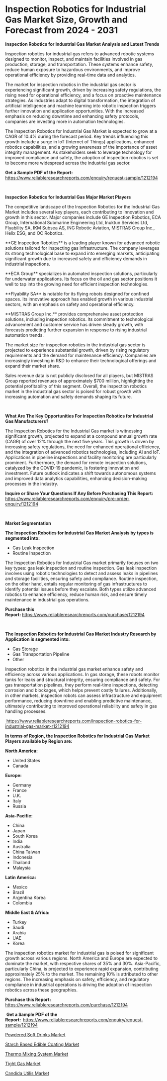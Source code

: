 <p><h1>Inspection Robotics for Industrial Gas Market Size, Growth and Forecast from 2024 - 2031</h1></p><p><strong>Inspection Robotics for Industrial Gas Market Analysis and Latest Trends</strong></p>
<p><p>Inspection robotics for industrial gas refers to advanced robotic systems designed to monitor, inspect, and maintain facilities involved in gas production, storage, and transportation. These systems enhance safety, reduce human exposure to hazardous environments, and improve operational efficiency by providing real-time data and analytics.</p><p>The market for inspection robotics in the industrial gas sector is experiencing significant growth, driven by increasing safety regulations, the rising need for operational efficiency, and a focus on proactive maintenance strategies. As industries adapt to digital transformation, the integration of artificial intelligence and machine learning into robotic inspection triggers further innovation and application opportunities. With the increased emphasis on reducing downtime and enhancing safety protocols, companies are investing more in automation technologies.</p><p>The Inspection Robotics for Industrial Gas Market is expected to grow at a CAGR of 10.4% during the forecast period. Key trends influencing this growth include a surge in IoT (Internet of Things) applications, enhanced robotics capabilities, and a growing awareness of the importance of asset integrity management. As stakeholders seek to leverage technology for improved compliance and safety, the adoption of inspection robotics is set to become more widespread across the industrial gas sector.</p></p>
<p><strong>Get a Sample PDF of the Report:&nbsp;</strong> <a href="https://www.reliableresearchreports.com/enquiry/request-sample/1212194?utm_campaign=9&utm_medium=2&utm_source=Github&utm_content=ia&utm_term=17122024&utm_id=inspection-robotics-for-industrial-gas">https://www.reliableresearchreports.com/enquiry/request-sample/1212194</a></p>
<p>&nbsp;</p>
<p><strong>Inspection Robotics for Industrial Gas Major Market Players</strong></p>
<p><p>The competitive landscape of the Inspection Robotics for the Industrial Gas Market includes several key players, each contributing to innovation and growth in this sector. Major companies include GE Inspection Robotics, ECA Group, International Submarine Engineering Ltd, Inuktun Services Ltd, Flyability SA, IKM Subsea AS, ING Robotic Aviation, MISTRAS Group Inc., Helix ESG, and OC Robotics.</p><p>**GE Inspection Robotics** is a leading player known for advanced robotic solutions tailored for inspecting gas infrastructure. The company leverages its strong technological base to expand into emerging markets, anticipating significant growth due to increased safety and efficiency demands in industrial inspections.</p><p>**ECA Group** specializes in automated inspection solutions, particularly for underwater applications. Its focus on the oil and gas sector positions it well to tap into the growing need for efficient inspection technologies.</p><p>**Flyability SA** is notable for its flying robots designed for confined spaces. Its innovative approach has enabled growth in various industrial sectors, with an emphasis on safety and operational efficiency.</p><p>**MISTRAS Group Inc.** provides comprehensive asset protection solutions, including inspection robotics. Its commitment to technological advancement and customer service has driven steady growth, with forecasts predicting further expansion in response to rising industrial automation trends.</p><p>The market size for inspection robotics in the industrial gas sector is projected to experience substantial growth, driven by rising regulatory requirements and the demand for maintenance efficiency. Companies are increasingly investing in R&D to enhance their technological offerings and expand their market share.</p><p>Sales revenue data is not publicly disclosed for all players, but MISTRAS Group reported revenues of approximately $700 million, highlighting the potential profitability of this segment. Overall, the inspection robotics market in the industrial gas sector is poised for robust growth with increasing automation and safety demands shaping its future.</p></p>
<p>&nbsp;</p>
<p><strong>What Are The Key Opportunities For Inspection Robotics for Industrial Gas Manufacturers?</strong></p>
<p><p>The Inspection Robotics for the Industrial Gas market is witnessing significant growth, projected to expand at a compound annual growth rate (CAGR) of over 12% through the next five years. This growth is driven by increasing safety regulations, the need for enhanced operational efficiency, and the integration of advanced robotics technologies, including AI and IoT. Applications in pipeline inspections and facility monitoring are particularly prominent. Furthermore, the demand for remote inspection solutions, catalyzed by the COVID-19 pandemic, is fostering innovation and investment. Future outlook indicates a shift towards autonomous systems and improved data analytics capabilities, enhancing decision-making processes in the industry.</p></p>
<p><strong>Inquire or Share Your Questions If Any Before Purchasing This Report:</strong> <a href="https://www.reliableresearchreports.com/enquiry/pre-order-enquiry/1212194?utm_campaign=9&utm_medium=2&utm_source=Github&utm_content=ia&utm_term=17122024&utm_id=inspection-robotics-for-industrial-gas">https://www.reliableresearchreports.com/enquiry/pre-order-enquiry/1212194</a></p>
<p>&nbsp;</p>
<p><strong>Market Segmentation</strong></p>
<p><strong>The Inspection Robotics for Industrial Gas Market Analysis by types is segmented into:</strong></p>
<p><ul><li>Gas Leak Inspection</li><li>Routine Inspection</li></ul></p>
<p><p>The Inspection Robotics for Industrial Gas market primarily focuses on two key types: gas leak inspection and routine inspection. Gas leak inspection involves using robotic technologies to detect and assess leaks in pipelines and storage facilities, ensuring safety and compliance. Routine inspection, on the other hand, entails regular monitoring of gas infrastructures to identify potential issues before they escalate. Both types utilize advanced robotics to enhance efficiency, reduce human risk, and ensure timely maintenance in industrial gas operations.</p></p>
<p><strong>Purchase this Report:&nbsp;</strong><a href="https://www.reliableresearchreports.com/purchase/1212194?utm_campaign=9&utm_medium=2&utm_source=Github&utm_content=ia&utm_term=17122024&utm_id=inspection-robotics-for-industrial-gas">https://www.reliableresearchreports.com/purchase/1212194</a></p>
<p>&nbsp;</p>
<p><strong>The Inspection Robotics for Industrial Gas Market Industry Research by Application is segmented into:</strong></p>
<p><ul><li>Gas Storage</li><li>Gas Transportation Pipeline</li><li>Other</li></ul></p>
<p><p>Inspection robotics in the industrial gas market enhance safety and efficiency across various applications. In gas storage, these robots monitor tanks for leaks and structural integrity, ensuring compliance and safety. For gas transportation pipelines, they perform real-time inspections, detecting corrosion and blockages, which helps prevent costly failures. Additionally, in other markets, inspection robots can assess infrastructure and equipment performance, reducing downtime and enabling predictive maintenance, ultimately contributing to improved operational reliability and safety in gas handling processes.</p></p>
<p><a href="https://www.reliableresearchreports.com/inspection-robotics-for-industrial-gas-market-r1212194?utm_campaign=9&utm_medium=2&utm_source=Github&utm_content=ia&utm_term=17122024&utm_id=inspection-robotics-for-industrial-gas">&nbsp;https://www.reliableresearchreports.com/inspection-robotics-for-industrial-gas-market-r1212194</a></p>
<p><strong>In terms of Region, the Inspection Robotics for Industrial Gas Market Players available by Region are:</strong></p>
<p>
    <p> <strong> North America: </strong>
        <ul>
            <li>United States</li>
            <li>Canada</li>
        </ul>
        </p> 
    <p> <strong> Europe: </strong>
        <ul>
            <li>Germany</li>
            <li>France</li>
            <li>U.K.</li>
            <li>Italy</li>
            <li>Russia</li>
        </ul>
        </p> 
    <p> <strong> Asia-Pacific: </strong>
        <ul>
            <li>China</li>
            <li>Japan</li>
            <li>South Korea</li>
            <li>India</li>
            <li>Australia</li>
            <li>China Taiwan</li>
            <li>Indonesia</li>
            <li>Thailand</li>
            <li>Malaysia</li>
        </ul>
        </p> 
    <p> <strong> Latin America: </strong>
        <ul>
            <li>Mexico</li>
            <li>Brazil</li>
            <li>Argentina Korea</li>
            <li>Colombia</li>
        </ul>
        </p> 
    <p> <strong> Middle East & Africa: </strong>
        <ul>
            <li>Turkey</li>
            <li>Saudi</li>
            <li>Arabia</li>
            <li>UAE</li>
            <li>Korea</li>
        </ul>
    </p>
    </p>
<p><p>The inspection robotics market for industrial gas is poised for significant growth across various regions. North America and Europe are expected to dominate the market, with respective shares of 35% and 30%. Asia-Pacific, particularly China, is projected to experience rapid expansion, contributing approximately 25% to the market. The remaining 10% is attributed to other regions. The increasing emphasis on safety, efficiency, and regulatory compliance in industrial operations is driving the adoption of inspection robotics across these geographies.</p></p>
<p><strong>Purchase this Report: </strong><a href="https://www.reliableresearchreports.com/purchase/1212194?utm_campaign=9&utm_medium=2&utm_source=Github&utm_content=ia&utm_term=17122024&utm_id=inspection-robotics-for-industrial-gas">https://www.reliableresearchreports.com/purchase/1212194</a></p>
<p>&nbsp;<strong>Get a Sample PDF of the Report:&nbsp;&nbsp;</strong><a href="https://www.reliableresearchreports.com/enquiry/request-sample/1212194?utm_campaign=9&utm_medium=2&utm_source=Github&utm_content=ia&utm_term=17122024&utm_id=inspection-robotics-for-industrial-gas">https://www.reliableresearchreports.com/enquiry/request-sample/1212194</a></p>
<p><strong></strong></p>
<p><p><a href="https://www.linkedin.com/pulse/how-72-growth-powdered-soft-drinks-market-shaped-major-djmvf?utm_campaign=9&utm_medium=2&utm_source=Github&utm_content=ia&utm_term=17122024&utm_id=inspection-robotics-for-industrial-gas">Powdered Soft Drinks Market</a></p><p><a href="https://www.linkedin.com/pulse/understanding-global-starch-based-edible-coating-marketsgrowth-83wpf?utm_campaign=9&utm_medium=2&utm_source=Github&utm_content=ia&utm_term=17122024&utm_id=inspection-robotics-for-industrial-gas">Starch Based Edible Coating Market</a></p><p><a href="https://github.com/marloy8/Market-Research-Report-List-6/blob/main/thermo-mixing-system-market.md?utm_campaign=9&utm_medium=2&utm_source=Github&utm_content=ia&utm_term=17122024&utm_id=inspection-robotics-for-industrial-gas">Thermo Mixing System Market</a></p><p><a href="https://www.linkedin.com/pulse/future-trends-global-tight-gas-market-insights-analysis-from-67cfc?utm_campaign=9&utm_medium=2&utm_source=Github&utm_content=ia&utm_term=17122024&utm_id=inspection-robotics-for-industrial-gas">Tight Gas Market</a></p><p><a href="https://github.com/hgf64gh/Market-Research-Report-List-1/blob/main/candida-utilis-market.md?utm_campaign=9&utm_medium=2&utm_source=Github&utm_content=ia&utm_term=17122024&utm_id=inspection-robotics-for-industrial-gas">Candida Utilis Market</a></p></p>